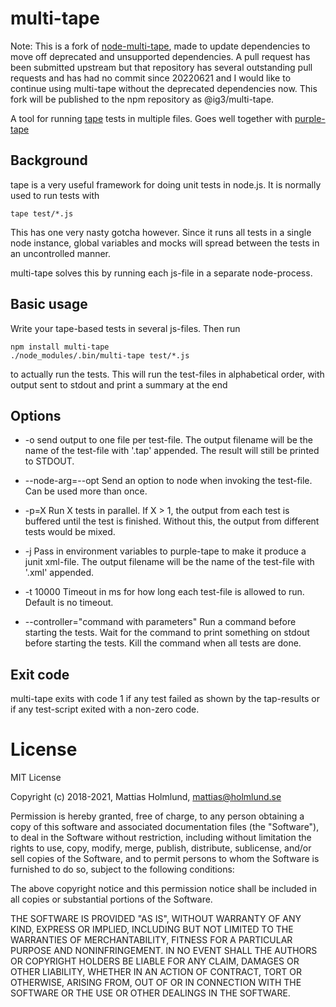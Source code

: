 # multi-tape

Note: This is a fork of
[node-multi-tape](https://github.com/mattiash/node-multi-tape), made to
update dependencies to move off deprecated and unsupported dependencies. A
pull request has been submitted upstream but that repository has several
outstanding pull requests and has had no commit since 20220621 and I would
like to continue using multi-tape without the deprecated dependencies now.
This fork will be published to the npm repository as @ig3/multi-tape.


A tool for running [tape](https://github.com/substack/tape) tests in multiple files. Goes well together with [purple-tape](https://www.npmjs.com/package/purple-tape)

## Background

tape is a very useful framework for doing unit tests in node.js. It is normally
used to run tests with

    tape test/*.js

This has one very nasty gotcha however. Since it runs all tests in a single node
instance, global variables and mocks will spread between the tests in an
uncontrolled manner.

multi-tape solves this by running each js-file in a separate node-process.

## Basic usage

Write your tape-based tests in several js-files. Then run

    npm install multi-tape
    ./node_modules/.bin/multi-tape test/*.js

to actually run the tests. This will run the test-files in alphabetical order,
with output sent to stdout and print a summary at the end

## Options

-   -o send output to one file per test-file. The output filename will be the name
    of the test-file with '.tap' appended. The result will still be printed to
    STDOUT.

-   --node-arg=--opt Send an option to node when invoking the test-file. Can be
    used more than once.

-   -p=X Run X tests in parallel. If X > 1, the output from each test is buffered
    until the test is finished. Without this, the output from different tests would
    be mixed.

-   -j Pass in environment variables to purple-tape to make it produce
    a junit xml-file. The output filename will be the name
    of the test-file with '.xml' appended.

-   -t 10000 Timeout in ms for how long each test-file is allowed to run. Default is no timeout.

- --controller="command with parameters" Run a command before starting the tests. Wait for the command to print something on stdout before starting the tests. Kill the command when all tests are done.

## Exit code

multi-tape exits with code 1 if any test failed as shown by the tap-results or
if any test-script exited with a non-zero code.

# License

MIT License

Copyright (c) 2018-2021, Mattias Holmlund, <mattias@holmlund.se>

Permission is hereby granted, free of charge, to any person obtaining a copy of this software and associated documentation files (the "Software"), to deal in the Software without restriction, including without limitation the rights to use, copy, modify, merge, publish, distribute, sublicense, and/or sell copies of the Software, and to permit persons to whom the Software is furnished to do so, subject to the following conditions:

The above copyright notice and this permission notice shall be included in all copies or substantial portions of the Software.

THE SOFTWARE IS PROVIDED "AS IS", WITHOUT WARRANTY OF ANY KIND, EXPRESS OR IMPLIED, INCLUDING BUT NOT LIMITED TO THE WARRANTIES OF MERCHANTABILITY, FITNESS FOR A PARTICULAR PURPOSE AND NONINFRINGEMENT. IN NO EVENT SHALL THE AUTHORS OR COPYRIGHT HOLDERS BE LIABLE FOR ANY CLAIM, DAMAGES OR OTHER LIABILITY, WHETHER IN AN ACTION OF CONTRACT, TORT OR OTHERWISE, ARISING FROM, OUT OF OR IN CONNECTION WITH THE SOFTWARE OR THE USE OR OTHER DEALINGS IN THE SOFTWARE.
